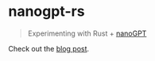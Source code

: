 # nanogpt-rs

> Experimenting with Rust + [nanoGPT](https://github.com/karpathy/nanoGPT)

Check out the [blog post](https://implfuture.dev/blog/nanogpt-rust-part-1).
